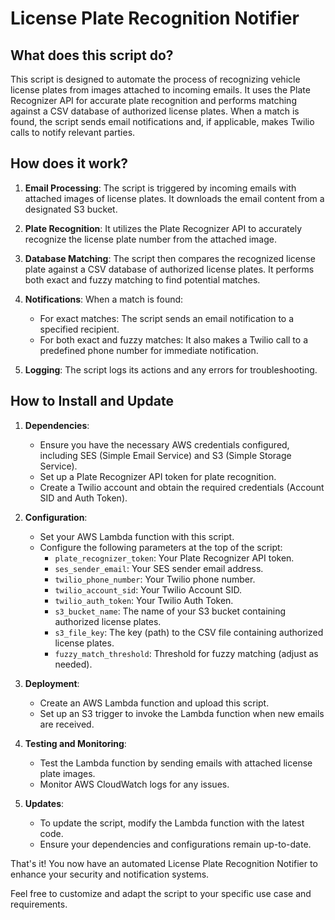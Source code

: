 # License Plate Recognition Notifier

## What does this script do?

This script is designed to automate the process of recognizing vehicle license plates from images attached to incoming emails. It uses the Plate Recognizer API for accurate plate recognition and performs matching against a CSV database of authorized license plates. When a match is found, the script sends email notifications and, if applicable, makes Twilio calls to notify relevant parties.

## How does it work?

1. **Email Processing**: The script is triggered by incoming emails with attached images of license plates. It downloads the email content from a designated S3 bucket.

2. **Plate Recognition**: It utilizes the Plate Recognizer API to accurately recognize the license plate number from the attached image.

3. **Database Matching**: The script then compares the recognized license plate against a CSV database of authorized license plates. It performs both exact and fuzzy matching to find potential matches.

4. **Notifications**: When a match is found:
   - For exact matches: The script sends an email notification to a specified recipient.
   - For both exact and fuzzy matches: It also makes a Twilio call to a predefined phone number for immediate notification.

5. **Logging**: The script logs its actions and any errors for troubleshooting.

## How to Install and Update

1. **Dependencies**:
   - Ensure you have the necessary AWS credentials configured, including SES (Simple Email Service) and S3 (Simple Storage Service).
   - Set up a Plate Recognizer API token for plate recognition.
   - Create a Twilio account and obtain the required credentials (Account SID and Auth Token).

2. **Configuration**:
   - Set your AWS Lambda function with this script.
   - Configure the following parameters at the top of the script:
     - `plate_recognizer_token`: Your Plate Recognizer API token.
     - `ses_sender_email`: Your SES sender email address.
     - `twilio_phone_number`: Your Twilio phone number.
     - `twilio_account_sid`: Your Twilio Account SID.
     - `twilio_auth_token`: Your Twilio Auth Token.
     - `s3_bucket_name`: The name of your S3 bucket containing authorized license plates.
     - `s3_file_key`: The key (path) to the CSV file containing authorized license plates.
     - `fuzzy_match_threshold`: Threshold for fuzzy matching (adjust as needed).

3. **Deployment**:
   - Create an AWS Lambda function and upload this script.
   - Set up an S3 trigger to invoke the Lambda function when new emails are received.

4. **Testing and Monitoring**:
   - Test the Lambda function by sending emails with attached license plate images.
   - Monitor AWS CloudWatch logs for any issues.

5. **Updates**:
   - To update the script, modify the Lambda function with the latest code.
   - Ensure your dependencies and configurations remain up-to-date.

That's it! You now have an automated License Plate Recognition Notifier to enhance your security and notification systems.

Feel free to customize and adapt the script to your specific use case and requirements.

